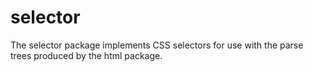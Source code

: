 # selector

The selector package implements CSS selectors for use with the parse trees produced by the html package.
